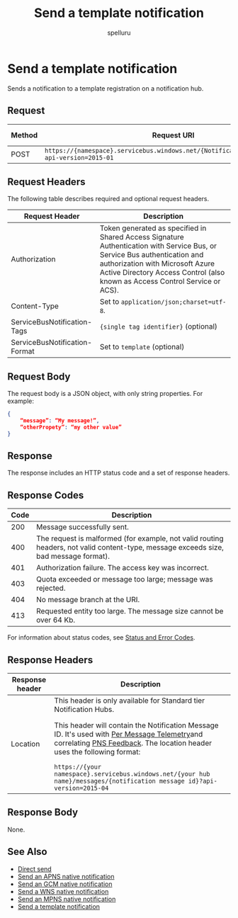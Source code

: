 ﻿---
title: "Send a template notification"
ms.custom: ""
ms.date: "2019-04-05"
ms.prod: "azure"
ms.reviewer: ""
ms.service: "notification-hubs"
ms.suite: ""
ms.tgt_pltfrm: ""
ms.topic: "reference"
author: "spelluru"
ms.author: "spelluru"
manager: "timlt"

---


# Send a template notification
Sends a notification to a template registration on a notification hub.

## Request

| Method | Request URI | HTTP Version |
|------- | ----------- | ------------ | 
| POST | `https://{namespace}.servicebus.windows.net/{NotificationHub}/messages/?api-version=2015-01` | HTTP/1.1 |


## Request Headers

The following table describes required and optional request headers.

| Request Header | Description |
| -------------- | ----------- |
| Authorization | Token generated as specified in Shared Access Signature Authentication with Service Bus, or Service Bus authentication and authorization with Microsoft Azure Active Directory Access Control (also known as Access Control Service or ACS). |
| Content-Type | Set to `application/json;charset=utf-8`. |
| ServiceBusNotification-Tags | `{single tag identifier}` (optional) |
| ServiceBusNotification-Format | Set to `template` (optional) |

## Request Body

The request body is a JSON object, with only string properties. For example:

```json
{
    “message”: “My message!”,
    “otherPropety”: “my other value”
}
```

## Response

The response includes an HTTP status code and a set of response headers.

## Response Codes

| Code | Description |
| ---- | ----------- | 
| 200 | Message successfully sent. |
| 400 | The request is malformed (for example, not valid routing headers, not valid content-type, message exceeds size, bad message format). |
| 401 | Authorization failure. The access key was incorrect. |
| 403 | Quota exceeded or message too large; message was rejected. |
| 404 | No message branch at the URI. |
| 413 | Requested entity too large. The message size cannot be over 64 Kb. |


For information about status codes, see [Status and Error Codes](/rest/api/storageservices/Common-REST-API-Error-Codes).

## Response Headers
	
| Response header | Description |
| --------------- | ----------- | 
| Location | This header is only available for Standard tier Notification Hubs.<p>This header will contain the Notification Message ID. It's used with [Per Message Telemetry](get-notification-message-telemetry.md)and correlating [PNS Feedback](get-pns-feedback.md). The location header uses the following format:</p>`https://{your namespace}.servicebus.windows.net/{your hub name}/messages/{notification message id}?api-version=2015-04` |


## Response Body

None.

## See Also
- [Direct send](direct-send.md)  
- [Send an APNS native notification](send-apns-native-notification.md)  
- [Send an GCM native notification](send-gcm-native-notification.md)  
- [Send a WNS native notification](send-wns-native-notification.md)
- [Send an MPNS native notification](send-mpns-native-notification.md)  
- [Send a template notification](send-template-notification.md)  

